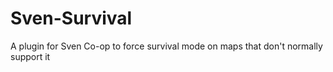 # Sven-Survival
A plugin for Sven Co-op to force survival mode on maps that don't normally support it 
